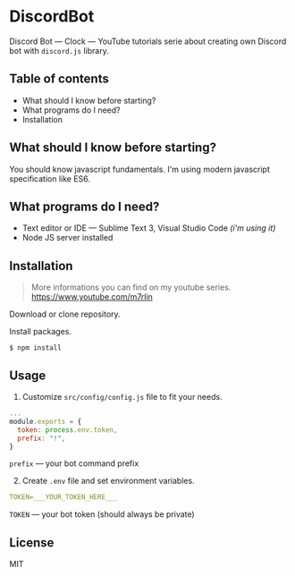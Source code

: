 # DiscordBot

Discord Bot — Clock — YouTube tutorials serie about creating own Discord bot with `discord.js` library.

## Table of contents

- What should I know before starting?
- What programs do I need?
- Installation

## What should I know before starting?

You should know javascript fundamentals. I'm using modern javascript specification like ES6.

## What programs do I need?

- Text editor or IDE — Sublime Text 3, Visual Studio Code _(i'm using it)_
- Node JS server installed

## Installation

> More informations you can find on my youtube series. https://www.youtube.com/m7rlin

Download or clone repository.

Install packages.

`$ npm install`

## Usage

1. Customize `src/config/config.js` file to fit your needs.

```javascript
...
module.exports = {
  token: process.env.token,
  prefix: "!",
}
```

`prefix` — your bot command prefix

2. Create `.env` file and set environment variables.

```yaml
TOKEN=___YOUR_TOKEN_HERE___
```

`TOKEN` — your bot token (should always be private)

## License

MIT

